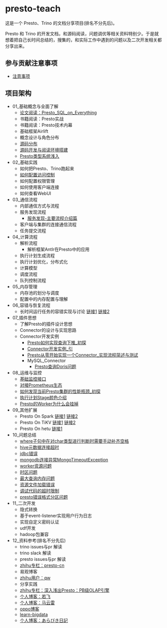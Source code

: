 # presto-teach

这是一个 Presto、Trino 的文档分享项目(排名不分先后)。

Presto 和 Trino 的开发文档，和源码阅读，问题调优等相关资料特别少。于是就想着把自己长时间总结的，搜集的，和实际工作中遇到的问题以及二次开发相关都分享出来。

## 参与贡献注意事项

- [注意事项](./注意事项.md)

## 项目架构

- 01_基础概念与全面了解
    - [论文阅读：Presto_SQL_on_Everything](./01_基础概念与全面了解/论文阅读：Presto_SQL_on_Everything.md)
    - 书籍阅读：Presto实战
    - 书籍阅读：Presto技术内幕
    - 基础框架Airlift
    - 概念设计与角色分布
    - [源码分布](./01_基础概念与全面了解/源码分布.md)
    - [源码开发与阅读环境搭建](./01_基础概念与全面了解/源码开发与阅读环境搭建.md)
    - [Presto类型系统浅入](./01_基础概念与全面了解/Presto类型系统浅入.md)
- 02_基础实践
    - 如何把Presto、Trino跑起来
    - [如何配置访问控制](./02_基础实践/如何配置访问控制.md)
    - 如何配置权限管理
    - 如何使用客户端连接
    - 如何查看WebUI
- 03_通信流程
    - 内部通信方式与流程
    - 服务发现流程
      - [服务发现-主要流程介绍篇](./03_通信流程/服务发现-主要流程介绍篇.md)
    - 客户端与集群的连接通信流程
    - 任务提交流程
- 04_计算流程
    - 解析流程
        - 解析框架Antlr在Presto中的应用
    - 执行计划生成流程
    - 执行计划优化，分布式化
    - 计算模型
    - 调度流程
    - 队列控制流程
- 05_内存管理
    - 内存池的划分与调度
    - 配置中的内存配置与理解
- 06_容错与恢复流程
    - 长时间运行任务的容错实现与讨论 [链接1](https://github.com/trinodb/trino/issues/455) [链接2](https://github.com/prestodb/presto/issues/11241)
- 07_插件思想
    - 了解Presto的插件设计思想
    - Connector的设计与实现思路
    - Connector开发实例
        - [Presto如何实现查询下推_初探](./07_插件思想/Connector开发实例/Presto如何实现查询下推_初探.md)
        - [Connector开发实例_引](./07_插件思想/Connector开发实例/Connector开发实例_引.md)
        - [Presto从零开始实现一个Connector_实现流程简述与测试](./07_插件思想/Connector开发实例/Presto从零开始实现一个Connector_实现流程简述与测试.md)
        - MySQL_Connector
            - [Presto查询Doris问题](./07_插件思想/Connector开发实例/MySQL_Connector/Presto查询Doris问题.md)
- 08_运维与监控
    - [基础监控接口](./08_运维与监控/基础监控接口.md)
    - [对接Prometheus生态](./08_运维与监控/对接Prometheus生态.md)
    - [如何发现当前Presto集群的性能瓶颈_初探](./08_运维与监控/如何发现当前Presto集群的性能瓶颈_初探.md)
    - [执行计划Stage颜色介绍](./08_运维与监控/执行计划Stage颜色介绍.md)
    - [Presto的Worker为什么会挂掉](./08_运维与监控/Presto的Worker为什么会挂掉.md)
- 09_其他扩展
    - Presto On Spark [链接1](https://github.com/prestodb/presto/issues/13856) [链接2](https://prestodb.io/docs/current/installation/spark.html?highlight=spark)
    - Presto On TiKV [链接1](https://github.com/marsishandsome/presto/tree/feature/tidb-hackathon-2019) [链接2](https://github.com/tidb-incubator/TiBigData)
    - Presto On hetu [链接1](https://github.com/openlookeng/hetu-core)
- 10_问题总结
  - [where子句中在对char类型进行判断时需要手动补齐空格](./10_问题总结/where子句中在对char类型进行判断时需要手动补齐空格.md)
  - [hive元数据连接超时](./10_问题总结/hive元数据连接超时.md)
  - [jdbc错误](./10_问题总结/jdbc错误.md)
  - [mongodb连接异常MongoTimeoutException](./10_问题总结/mongodb连接异常MongoTimeoutException.md)
  - [worker资源问题](./10_问题总结/worker资源问题.md)
  - [时区问题](./10_问题总结/时区问题.md)
  - [最大查询内存问题](./10_问题总结/最大查询内存问题.md)
  - [资源文件加载错误](./10_问题总结/资源文件加载错误.md)
  - [调试代码的超时限制](./10_问题总结/调试代码的超时限制.md)
  - [presto错误格式分区问题](./10_问题总结/presto错误格式分区问题.md)
- 11_二次开发
  - 隐式转换
  - 基于event-listener实现用户行为日志
  - 实现自定义密码认证
  - udf开发
  - hadoop包兼容
- 12_资料参考(排名不分先后)
  - trino issues与pr 解读
  - trino slack 解读 
  - presto issues与pr 解读
  - [zhihu专栏：presto-cn](https://www.zhihu.com/column/presto-cn)
  - 易观博客
  - [zhihu用户：qw](https://www.zhihu.com/people/qw-qw-72/posts)
  - 分享实践
  - [zhihu专栏：深入浅出Presto：PB级OLAP引擎](https://www.zhihu.com/column/c_1294277883771940864)
  - [个人博客：若飞](http://armsword.com/)
  - [个人博客：马云雷](https://mayunlei.github.io/archives/)
  - [oppo博客](https://www.zhihu.com/org/oppohu-lian-wang-ji-zhu)
  - [learn-bigdata](https://learn-bigdata.incubator.edurt.io/docs/Presto)
  - [个人博客：あらびき日記](https://abicky.net/tag/presto/)